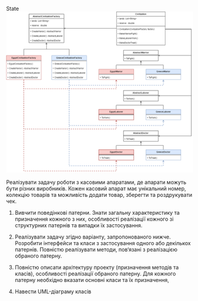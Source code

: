 ﻿State
![alt text](https://github.com/milina-s/.net-labs/blob/main/lab3-creational-patterns/uml.png?raw=true)

Реалізувати задачу роботи з касовими апаратами, де апарати можуть бути різних виробників. Кожен касовий апарат має унікальний номер, колекцію товарів та можливість додати товар, зберегти та роздрукувати чек. 

1) Вивчити поведінкові патерни. Знати загальну характеристику та призначення кожного з них, особливості реалізації кожного зі структурних патернів та випадки їх застосування.

2) Реалізувати задачу згідно варіанту, запропонованого нижче. Розробити інтерфейси та класи з застосування одного або декількох патернів. Повністю реалізувати методи, пов‘язані з реалізацією обраного патерну.

3) Повністю описати архітектуру проекту (призначення методів та класів), особливості реалізації обраного патерну. Для кожного патерну необхідно вказати основні класи та їх призначення,

4) Навести UML-діаграму класів

